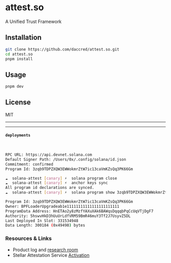 # attest.so
A Unified Trust Framework

## Installation
```bash
git clone https://github.com/daccred/attest.so.git
cd attest.so
pnpm install
```

## Usage
```bash
pnpm dev
```

## License
MIT


---
---

#### `deployments`

```bash


RPC URL: https://api.devnet.solana.com
Default Signer Path: /Users/0x/.config/solana/id.json
Commitment: confirmed
Program Id: 3zqb9TDPZXQW3EWWokmrZtW7ic13caVmKZsQq3PK66Gm

☁  solana-attest [canary] ⚡  solana program close
☁  solana-attest [canary] ⚡  anchor keys sync
All program id declarations are synced.
☁  solana-attest [canary] ⚡  solana program show 3zqb9TDPZXQW3EWWokmrZtW7ic13caVmKZsQq3PK66Gm

Program Id: 3zqb9TDPZXQW3EWWokmrZtW7ic13caVmKZsQq3PK66Gm
Owner: BPFLoaderUpgradeab1e11111111111111111111111
ProgramData Address: HnETAo2y8zMzfYAXuXAk6BAWqsDqqqbPqCcUqVTjDgF7
Authority: 5hswvHkD3hUuUrLdfVRM59BmR46muY3Tf2J7UsyvZ5DL
Last Deployed In Slot: 331534948
Data Length: 300184 (0x49498) bytes
```



### Resources & Links

- Product log and [research room](https://daccred.notion.site/We-re-building-https-on-the-blockchain-df20b05cb5a04e379a165714aab024fb?pvs=4)
- Stellar Attestation Service [Activation](https://communityfund.stellar.org/project/stellar-attestation-service)

